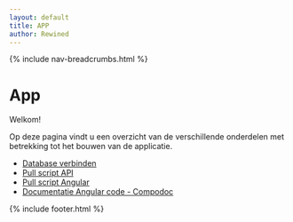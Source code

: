 ```yaml
---
layout: default
title: APP
author: Rewined
---
```


{% include nav-breadcrumbs.html %}


# App

Welkom!

Op deze pagina vindt u een overzicht van de verschillende onderdelen met betrekking tot het bouwen van de applicatie.

* [Database verbinden](ASP_DB)
* [Pull script API](Pull_API)
* [Pull script Angular](Pull_Angular)
* [Documentatie Angular code - Compodoc](/{{site.RepoName}}/APP/documentation.html)


{% include footer.html %}
